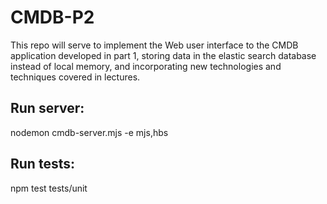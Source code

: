 # CMDB-P2
This repo will serve to implement the Web user interface to the CMDB application developed in part 1, storing data in the elastic search database instead of local memory, and incorporating new technologies and techniques covered in lectures.

## Run server: 
nodemon cmdb-server.mjs -e mjs,hbs

## Run tests:
npm test tests/unit